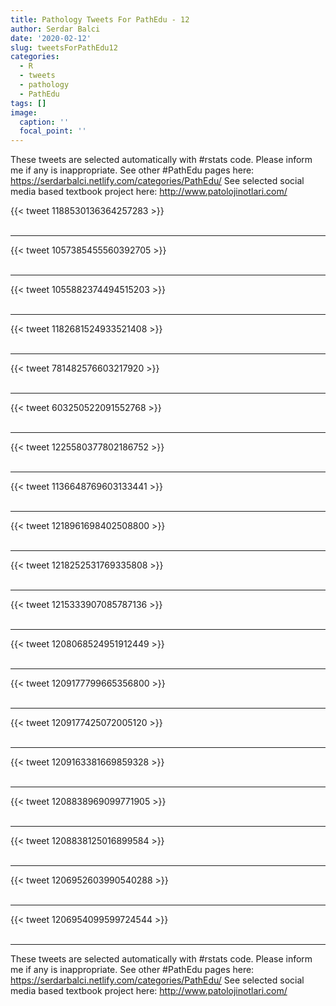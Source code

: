 ```yaml
---
title: Pathology Tweets For PathEdu - 12
author: Serdar Balci
date: '2020-02-12'
slug: tweetsForPathEdu12
categories:
  - R
  - tweets
  - pathology
  - PathEdu
tags: []
image:
  caption: ''
  focal_point: ''
---
```



These tweets are selected automatically with #rstats code. Please inform me if any is inappropriate.
See other #PathEdu pages here: https://serdarbalci.netlify.com/categories/PathEdu/ 
See selected social media based textbook project here: http://www.patolojinotlari.com/

{{< tweet 1188530136364257283 >}}
<br>
<br>
<hr>
{{< tweet 1057385455560392705 >}}
<br>
<br>
<hr>
{{< tweet 1055882374494515203 >}}
<br>
<br>
<hr>
{{< tweet 1182681524933521408 >}}
<br>
<br>
<hr>
{{< tweet 781482576603217920 >}}
<br>
<br>
<hr>
{{< tweet 603250522091552768 >}}
<br>
<br>
<hr>
{{< tweet 1225580377802186752 >}}
<br>
<br>
<hr>
{{< tweet 1136648769603133441 >}}
<br>
<br>
<hr>
{{< tweet 1218961698402508800 >}}
<br>
<br>
<hr>
{{< tweet 1218252531769335808 >}}
<br>
<br>
<hr>
{{< tweet 1215333907085787136 >}}
<br>
<br>
<hr>
{{< tweet 1208068524951912449 >}}
<br>
<br>
<hr>
{{< tweet 1209177799665356800 >}}
<br>
<br>
<hr>
{{< tweet 1209177425072005120 >}}
<br>
<br>
<hr>
{{< tweet 1209163381669859328 >}}
<br>
<br>
<hr>
{{< tweet 1208838969099771905 >}}
<br>
<br>
<hr>
{{< tweet 1208838125016899584 >}}
<br>
<br>
<hr>
{{< tweet 1206952603990540288 >}}
<br>
<br>
<hr>
{{< tweet 1206954099599724544 >}}
<br>
<br>
<hr>


These tweets are selected automatically with #rstats code. Please inform me if any is inappropriate.
See other #PathEdu pages here: https://serdarbalci.netlify.com/categories/PathEdu/ 
See selected social media based textbook project here: http://www.patolojinotlari.com/
